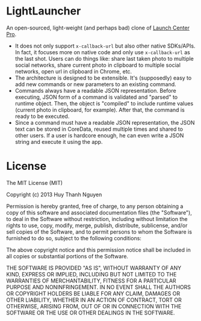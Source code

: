 LightLauncher
============
An open-sourced, light-weight (and perhaps bad) clone of [Launch Center Pro](http://contrast.co/launch-center-pro/).
- It does not only support `x-callback-url` but also other native SDKs/APIs. In fact, it focuses more on native code and only use `x-callback-url` as the last shot. Users can do things like: share last taken photo to multiple social networks, share current photo in clipboard to multiple social networks, open url in clipboard in Chrome, etc.
- The architecture is designed to be extensible. It's (supposedly) easy to add new commands or new parameters to an existing command.
- Commands always have a readable JSON representation. Before executing, JSON form of a command is validated and "parsed" to runtime object. Then, the object is "compiled" to include runtime values (current photo in clipboard, for example). After that, the command is ready to be executed.
- Since a command must have a readable JSON representation, the JSON text can be stored in CoreData, reused multiple times and shared to other users. If a user is hardcore enough, he can even write a JSON string and execute it using the app. 

License
=======
The MIT License (MIT)

Copyright (c) 2013 Huy Thanh Nguyen

Permission is hereby granted, free of charge, to any person obtaining a copy
of this software and associated documentation files (the "Software"), to deal
in the Software without restriction, including without limitation the rights
to use, copy, modify, merge, publish, distribute, sublicense, and/or sell
copies of the Software, and to permit persons to whom the Software is
furnished to do so, subject to the following conditions:

The above copyright notice and this permission notice shall be included in all
copies or substantial portions of the Software.

THE SOFTWARE IS PROVIDED "AS IS", WITHOUT WARRANTY OF ANY KIND, EXPRESS OR
IMPLIED, INCLUDING BUT NOT LIMITED TO THE WARRANTIES OF MERCHANTABILITY,
FITNESS FOR A PARTICULAR PURPOSE AND NONINFRINGEMENT. IN NO EVENT SHALL THE
AUTHORS OR COPYRIGHT HOLDERS BE LIABLE FOR ANY CLAIM, DAMAGES OR OTHER
LIABILITY, WHETHER IN AN ACTION OF CONTRACT, TORT OR OTHERWISE, ARISING FROM,
OUT OF OR IN CONNECTION WITH THE SOFTWARE OR THE USE OR OTHER DEALINGS IN THE
SOFTWARE.
